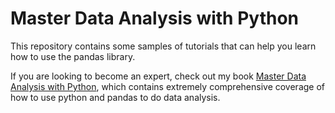 # Master Data Analysis with Python

This repository contains some samples of tutorials that can help you learn how to use the pandas library.

If you are looking to become an expert, check out my book [Master Data Analysis with Python][0], which contains extremely comprehensive coverage of how to use python and pandas to do data analysis.

[0]: https://www.dunderdata.com